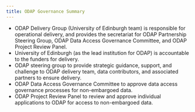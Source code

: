 ```yaml
---
title: ODAP Governance Summary
---
```


<!--
pandoc DAGC_ToR.md --toc --filter pandoc-crossref --reference-doc ../_branding/odap-draft-style.docx -o auto-generated/DAGC_ToR.docx 
-->

- ODAP Delivery Group (University of Edinburgh team) is responsible for operational delivery, and provides the secretariat for ODAP Partnership Steering Group, ODAP Data Access Governance Committee, and ODAP Project Review Panel.
- University of Edinburgh (as the lead institution for ODAP) is accountable to the funders for delivery.
- ODAP steering group to provide strategic guidance, support, and challenge to ODAP delivery team, data contributors, and associated partners to ensure delivery.
- ODAP Data Access Governance Committee to approve data access governance processes for non-embargoed data.
- ODAP Project Review Panel to review and approve individual applications to ODAP for access to non-embargoed data.
